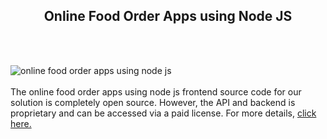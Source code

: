 <h2 style="text-align:center">Online Food Order Apps using Node JS</h2><br/><br/>

![online food order apps using node js](https://admin.ninjascode.com/wp-content/uploads/2025/repoImages/Gray/24.webp) <br/><br/>The online food order apps using node js frontend source code for our solution is completely open source. However, the API and backend is proprietary and can be accessed via a paid license. For more details, <a href="https://enatega.com/?utm_source=github&utm_medium=repo&utm_campaign=gray-online-food-order-apps-using-node-js" target="_blank">click here.</a>
